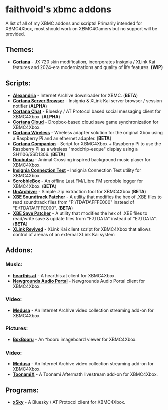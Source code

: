 # faithvoid's xbmc addons
A list of all of my XBMC addons and scripts! Primarily intended for XBMC4Xbox, most should work on XBMC4Gamers but no support will be provided.

## Themes:
- [**Cortana**](https://github.com/faithvoid/skin.cortana) - JX 720 skin modification, incorporates Insignia / XLink Kai features and 2024-era modernizations and quality of life features. **(WIP)**

## Scripts:
- [**Alexandria**](https://github.com/faithvoid/script.alexandria) - Internet Archive downloader for XBMC. (**BETA**)
- [**Cortana Server Browser**](https://github.com/faithvoid/script.cortanaserverbrowser) - Insignia & XLink Kai server browser / session notifier (**ALPHA**)
- [**Cortana Chat**](https://github.com/faithvoid/script.cortanachatv2) - Bluesky / AT Protocol based social messaging client for XBMC4Xbox. (**ALPHA**)
- [**Cortana Cloud**](https://github.com/faithvoid/script.cortanacloud) - Dropbox-based cloud save game synchronization for XBMC4Xbox.  
- [**Cortana Wireless**](https://github.com/faithvoid/script.cortanawireless) - Wireless adapter solution for the original Xbox using a Raspberry Pi and an ethernet adapter. (**BETA**)
- [**Cortana Companion**](https://github.com/faithvoid/script.cortanacompanion) - Script for XBMC4Xbox + Raspberry Pi to use the Raspberry Pi as a wireless "modchip-esque" display using a SH1106/SSD1306. (**BETA**)
- [**Doubutsu**](https://github.com/faithvoid/script.doubutsu) -  Animal Crossing inspired background music player for XBMC4Xbox.
- [**Insignia Connection Test**](https://github.com/faithvoid/script.doubutsu) -  Insignia Connection Test utility for XBMC4Xbox.
- [**ScrobbleBox**](https://github.com/faithvoid/script.scrobblebox) - An offline Last.FM/Libre.FM scrobble logger for XBMC4Xbox. (**BETA**)
- [**UnArchiver**](https://github.com/faithvoid/script.unarchiver) - Simple .zip extraction tool for XBMC4Xbox (**BETA**)
- [**XBE Soundtrack Patcher**](https://github.com/faithvoid/script.xbesoundtrackpatcher) - A utility that modifies the hex of .XBE files to read soundtrack files from "F:\TDATA\FFFE000" instead of "E:\TDATA\FFFE000". (**BETA**)
- [**XBE Save Patcher**](https://github.com/faithvoid/script.xbesavepatcher) - A utility that modifies the hex of .XBE files to read/write save & update files from "F:\TDATA\" instead of "E:\TDATA\". (**BETA**)
- [**XLink Revived**](https://github.com/faithvoid/script.xbesavepatcher) - XLink Kai client script for XBMC4Xbox that allows control of arenas of an external XLink Kai system

## Addons:
### Music:
- [**hearthis.at**](https://github.com/faithvoid/plugin.music.hearthisat) - A hearthis.at client for XBMC4Xbox.
- [**Newgrounds Audio Portal**](https://github.com/faithvoid/plugin.music.newgrounds) - Newgrounds Audio Portal client for XBMC4Xbox.
### Video:
- [**Medusa**](https://github.com/faithvoid/plugin.video.medusa) - An Internet Archive video collection streaming add-on for XBMC4Xbox.
### Pictures:
- [**BoxBooru**](https://github.com/faithvoid/plugin.pictures.boxbooru) - An *booru imageboard viewer for XBMC4Xbox.
### Video:
- [**Medusa**](https://github.com/faithvoid/plugin.video.medusa) - An Internet Archive video collection streaming add-on for XBMC4Xbox.
- [**ToonamiX**](https://github.com/faithvoid/plugin.video.toonamiX) - A Toonami Aftermath livestream add-on for XBMC4Xbox.
## Programs:
- [**xSky**](https://github.com/faithvoid/plugin.programs.xsky) - A Bluesky / AT Protocol client for XBMC4Xbox.
